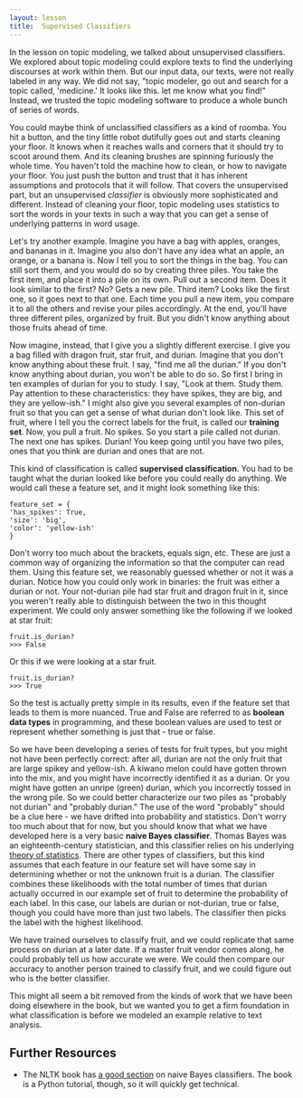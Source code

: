 ```yaml
---
layout: lesson
title:  Supervised Classifiers
---
```

In the lesson on topic modeling, we talked about unsupervised classifiers. We explored about topic modeling could explore texts to find the underlying discourses at work within them. But our input data, our texts, were not really labeled in any way. We did not say, "topic modeler, go out and search for a topic called, 'medicine.' It looks like this. let me know what you find!" Instead, we trusted the topic modeling software to produce a whole bunch of series of words. 

You could maybe think of unclassified classifiers as a kind of roomba. You hit a button, and the tiny little robot dutifully goes out and starts cleaning your floor. It knows when it reaches walls and corners that it should try to scoot around them. And its cleaning brushes are spinning furiously the whole time. You haven't told the machine how to clean, or how to navigate your floor. You just push the button and trust that it has inherent assumptions and protocols that it will follow. That covers the unsupervised part, but an unsupervised *classifier* is obviously more sophisticated and different. Instead of cleaning your floor, topic modeling uses statistics to sort the words in your texts in such a way that you can get a sense of underlying patterns in word usage. 

Let's try another example. Imagine you have a bag with apples, oranges, and bananas in it. Imagine you also don't have any idea what an apple, an orange, or a banana is. Now I tell you to sort the things in the bag. You can still sort them, and you would do so by creating three piles. You take the first item, and place it into a pile on its own. Pull out a second item. Does it look similar to the first? No? Gets a new pile. Third item? Looks like the first one, so it goes next to that one. Each time you pull a new item, you compare it to all the others and revise your piles accordingly. At the end, you'll have three different piles, organized by fruit. But you didn't know anything about those fruits ahead of time.

Now imagine, instead, that I give you a slightly different exercise. I give you a bag filled with dragon fruit, star fruit, and durian. Imagine that you don't know anything about these fruit. I say, "find me all the durian." If you don't know anything about durian, you won't be able to do so. So first I bring in ten examples of durian for you to study. I say, "Look at them. Study them. Pay attention to these characteristics: they have spikes, they are big, and they are yellow-ish." I might also give you several examples of non-durian fruit so that you can get a sense of what durian don't look like. This set of fruit, where I tell you the correct labels for the fruit, is called our **training set**. Now, you pull a fruit. No spikes. So you start a pile called not durian. The next one has spikes. Durian! You keep going until you have two piles, ones that you think are durian and ones that are not. 

This kind of classification is called **supervised classification**. You had to be taught what the durian looked like before you could really do anything. We would call these a feature set, and it might look something like this:

```
feature_set = {
'has_spikes': True,
'size': 'big',
'color': 'yellow-ish'
}
```

Don't worry too much about the brackets, equals sign, etc. These are just a common way of organizing the information so that the computer can read them. Using this feature set, we reasonably guessed whether or not it was a durian. Notice how you could only work in binaries: the fruit was either a durian or not. Your not-durian pile had star fruit and dragon fruit in it, since you weren't really able to distinguish between the two in this thought experiment. We could only answer something like the following if we looked at star fruit: 

```
fruit.is_durian?
>>> False
```

Or this if we were looking at a star fruit.
```
fruit.is_durian?
>>> True
```
So the test is actually pretty simple in its results, even if the feature set that leads to them is more nuanced. True and False are referred to as **boolean data types** in programming, and these boolean values are used to test or represent whether something is just that - true or false. 

So we have been developing a series of tests for fruit types, but you might not have been perfectly correct: after all, durian are not the only fruit that are large spikey and yellow-ish. A kiwano melon could have gotten thrown into the mix, and you might have incorrectly identified it as a durian. Or you might have gotten an unripe (green) durian, which you incorrectly tossed in the wrong pile. So we could better characterize our two piles as "probably not durian" and "probably durian." The use of the word "probably" should be a clue here - we have drifted into probability and statistics. Don't worry too much about that for now, but you should know that what we have developed here is a very basic **naive Bayes classifier**. Thomas Bayes was an eighteenth-century statistician, and this classifier relies on his underlying [theory of statistics](/textanalysiscoursebook/book/https:/en.wikipedia.org/wiki/Bayesian_statistics). There are other types of classifiers, but this kind assumes that each feature in our feature set will have some say in determining whether or not the unknown fruit is a durian. The classifier combines these likelihoods with the total number of times that durian actually occurred in our example set of fruit to determine the probability of each label. In this case, our labels are durian or not-durian, true or false, though you could have more than just two labels. The classifier then picks the label with the highest likelihood.

We have trained ourselves to classify fruit, and we could replicate that same process on durian at a later date. If a master fruit vendor comes along, he could probably tell us how accurate we were. We could then compare our accuracy to another person trained to classify fruit, and we could figure out who is the better classifier.

This might all seem a bit removed from the kinds of work that we have been doing elsewhere in the book, but we wanted you to get a firm foundation in what classification is before we modeled an example relative to text analysis. 

## Further Resources
* The NLTK book has [a good section](/textanalysiscoursebook/book/http:/www.nltk.org/book/ch06.html#naive-bayes-classifiers) on naive Bayes classifiers. The book is a Python tutorial, though, so it will quickly get technical.